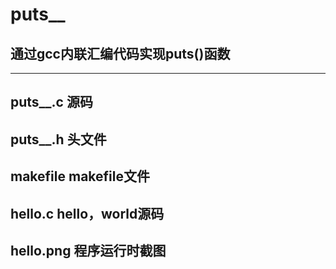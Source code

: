 # puts__
## 通过gcc内联汇编代码实现puts()函数
--------------------
puts__.c 源码
------------------
puts__.h 头文件
---------------------
makefile makefile文件
--------------------
hello.c hello，world源码
------------------------
hello.png 程序运行时截图
-----------------------
